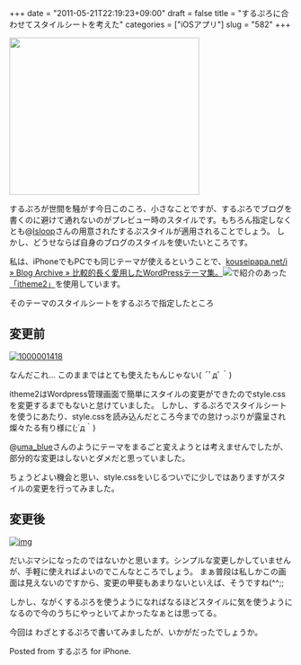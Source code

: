 +++
date = "2011-05-21T22:19:23+09:00"
draft = false
title = "するぷろに合わせてスタイルシートを考えた"
categories = ["iOSアプリ"]
slug = "582"
+++

<img src="http://a4.mzstatic.com/us/r1000/002/Purple/c7/f9/44/mzl.agrrlitu.jpg" alt="" title="するぷろ" width="338" height="280" class="alignnone" />

するぷろが世間を騒がす今日このころ、小さなことですが、するぷろでブログを書くのに避けて通れないのがプレビュー時のスタイルです。<!--more-->もちろん指定しなくとも@<a href="http://twitter.com/Isloop">Isloop</a>さんの用意されたするぷスタイルが適用されることでしょう。
しかし、どうせならば自身のブログのスタイルを使いたいところです。

私は、iPhoneでもPCでも同じテーマが使えるということで、<a rel="nofollow" href="http://kouseipapa.net/archives/3686" target="_blank">kouseipapa.net/i » Blog Archive » 比較的長く愛用したWordPressテーマ集。</a><a rel="nofollow" href="http://b.hatena.ne.jp/entry/http://kouseipapa.net/archives/3686" target="_blank"><img src="http://b.hatena.ne.jp/entry/image/http://kouseipapa.net/archives/3686" border="0" /></a>で紹介のあった<a href="http://themify.me/themes/itheme2">「itheme2」</a>を使用しています。

そのテーマのスタイルシートをするぷろで指定したところ
<h2>変更前</h2>
<a title="1000001418 by kenke_n, on Flickr" rel="nofollow" href="http://www.flickr.com/photos/knk_n/5742908322/" target="_blank"><img src="http://farm3.static.flickr.com/2043/5742908322_85912fe33f.jpg" alt="1000001418" class="flickr_photo" /></a>

なんだこれ…
このままではとても使えたもんじゃない( ´ﾟдﾟ｀)

itheme2はWordpress管理画面で簡単にスタイルの変更ができたのでstyle.cssを変更するまでもないと怠けていました。
しかし、するぷろでスタイルシートを使うにあたり、style.cssを読み込んだところ今までの怠けっぷりが露呈され燦々たる有り様に(;´д｀)

@<a href="http://twitter.com/uma_blue">uma_blue</a>さんのようにテーマをまるごと変えようとは考えませんでしたが、部分的な変更はしないとダメだと思っていました。

ちょうどよい機会と思い、style.cssをいじるついでに少しではありますがスタイルの変更を行ってみました。
<h2>変更後</h2>
<a title="img by kenke_n, on Flickr" rel="nofollow" href="http://www.flickr.com/photos/knk_n/5742936530/" target="_blank"><img src="http://farm3.static.flickr.com/2631/5742936530_11934e0ca3.jpg" alt="img" class="flickr_photo" /></a>

だいぶマシになったのではないかと思います。シンプルな変更しかしていませんが、手軽に使えればよいのでこんなところでしょう。
まぁ普段は私しかこの画面は見えないのですから、変更の甲斐もあまりないといえば、そうですね(^^;;

しかし、ながくするぷろを使うようになればなるほどスタイルに気を使うようになるので今のうちにやっといてよかったなぁとは思ってる。

今回は
わざとするぷろで書いてみましたが、いかがだったでしょうか。

Posted from するぷろ for iPhone.
